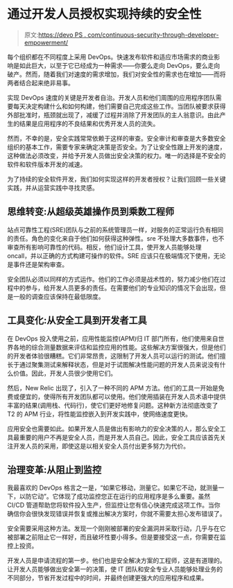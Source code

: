# 通过开发人员授权实现持续的安全性

> 原文:[https://devo PS . com/continuous-security-through-developer-empowerment/](https://devops.com/continuous-security-through-developer-empowerment/)

每个组织都在不同程度上采用 DevOps。快速发布软件和适应市场需求的商业影响是如此巨大，以至于它已经成为一种需求——你要么走向 DevOps，要么走向破产。然而，随着我们对速度的需求增加，我们对安全性的需求也在增加——而将两者结合起来绝非易事。

实现 DevOps 速度的关键是开发者自治。开发人员和他们周围的应用程序团队需要每天决定构建什么和如何构建，他们需要自己完成这些工作。当团队被要求获得外部批准时，瓶颈就出现了，减缓了过程并消除了开发团队的主人翁意识。由此产生的结果是应用程序的不良结果和优秀开发人员的流失。

然而，不幸的是，安全实践常常依赖于这样的审查。安全审计和审查是大多数安全组织的基本工作，需要专家来确定决策是否安全。为了让安全性跟上开发的速度，这种做法必须改变，并给予开发人员做出安全决策的权力。唯一的选择是不安全的软件和软件版本开发的减速。

为了持续的安全软件开发，我们如何实现这样的开发者授权？让我们回顾一些关键实践，并从运营实践中寻找灵感。

## **思维转变:从超级英雄操作员到乘数工程师**

站点可靠性工程(SRE)团队与之前的系统管理员一样，对服务的正常运行负有相同的责任。角色的变化来自于他们如何获得这种弹性。sre 不处理大多数事件，也不审查所有影响可靠性的代码。相反，他们设计工具，使开发人员能够处理 oncall，并以正确的方式构建可操作的软件。SRE 应该只在极端情况下使用，无论是事件还是架构审查。

安全团队必须以同样的方式运作。他们的工作必须是战术性的，努力减少他们在过程中的参与，给开发人员更多的责任。在需要他们的专业知识的情况下会出现，但是一般的调查应该保持在最低限度。

## **工具变化:从安全工具到开发者工具**

在 DevOps 投入使用之前，应用性能监控(APM)归 IT 部门所有，他们使用来自世界各地的综合测量数据来评估和监控应用的性能。这些解决方案很强大，但是他们的开发者体验很糟糕。它们非常昂贵，这限制了开发人员可以运行的测试。他们擅长于通过聚集测试来解释状态，但是对于试图解决性能问题的开发人员来说没有什么价值。因此，开发人员很少使用它们。

然后，New Relic 出现了，引入了一种不同的 APM 方法。他们的工具一开始是免费或便宜的，使得所有开发团队都可以使用。他们使用插装在开发人员术语中提供丰富的结果(调用栈、代码行)，使它们更好地修复问题。这种新方法彻底改变了 T2 的 APM 行业，将性能监控嵌入到开发实践中，使网络速度更快。

应用安全也需要如此。如果开发人员是做出有影响力的安全决策的人，那么安全工具最重要的用户不再是安全人员，而是开发人员自己。因此，安全工具应该首先关注开发人员的采用，即使这是以相关安全人员付出更多努力为代价。

## **治理变革:从阻止到监控**

我最喜欢的 DevOps 格言之一是，“如果它移动，测量它。如果它不动，就测量一下，以防它动”。它体现了成功监控您正在运行的应用程序是多么重要。虽然 CI/CD 管道帮助您将软件投入生产，但监控让您有信心快速完成这项工作。当你确信你会很快发现错误并恢复或推出解决方案时，你就不需要太担心发布错误了。

安全需要采用这种方法。发现一个刚刚被部署的安全漏洞并采取行动，几乎与在它被部署之前阻止它一样好，而且破坏性要小得多。但是要接受这一点，你需要在监控上投资。

开发人员是申请流程的第一步。他们也是安全解决方案的工程师，这是有道理的。让开发人员能够做出安全第一的决策，使 IT 团队和安全专业人员能够处理业务的不同部分，节省开发过程中的时间，并最终创建更强大的应用程序和成果。